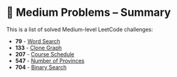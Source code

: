 # 🧩 Medium Problems – Summary

This is a list of solved Medium-level LeetCode challenges:


-  **79** - [Word Search](solutions/0079_word_search/solution.py)
-  **133** - [Clone Graph](solutions/0133_clone_graph/Solution.java)
-  **207** - [Course Schedule](solutions/0207_course_schedule/Solution.java)
-  **547** - [Number of Provinces](solutions/0547_number_of_provinces/Solution.java)
-  **704** - [Binary Search](solutions/0704_binary_search/solution.py)
